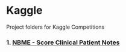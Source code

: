 # Kaggle
Project folders for Kaggle Competitions

### 1. [NBME - Score Clinical Patient Notes](https://www.kaggle.com/c/nbme-score-clinical-patient-notes/overview)
